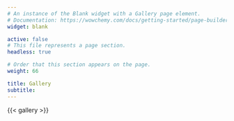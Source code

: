 ```yaml
---
# An instance of the Blank widget with a Gallery page element.
# Documentation: https://wowchemy.com/docs/getting-started/page-builder/
widget: blank

active: false
# This file represents a page section.
headless: true

# Order that this section appears on the page.
weight: 66

title: Gallery
subtitle:
---
```


{{< gallery >}}

